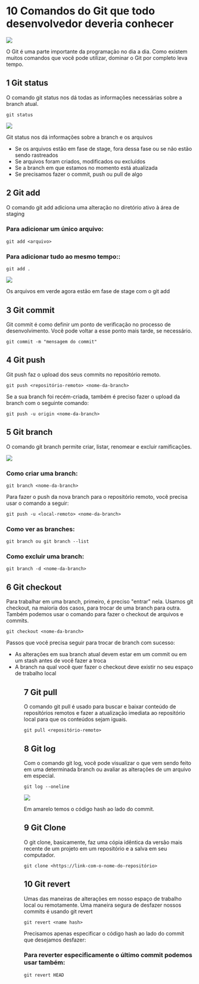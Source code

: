 # 10 Comandos do Git que todo desenvolvedor deveria conhecer

<img src = "https://upload.wikimedia.org/wikipedia/commons/thumb/e/e0/Git-logo.svg/640px-Git-logo.svg.png">

O Git é uma parte importante da programação no dia a dia.
Como existem muitos comandos que você pode utilizar, dominar o Git por completo leva tempo.

## 1 Git status

O comando git status nos dá todas as informações necessárias sobre a branch atual.

`git status`

<img src ='https://cdn1.gnarususercontent.com.br/1/796210/6f40f47b-8443-4be9-8435-21ba33853d2a.png'>

Git status nos dá informações sobre a branch e os arquivos
<ul>
    <li>Se os arquivos estão em fase de stage, fora dessa fase ou se não estão sendo rastreados</li>
    <li>Se arquivos foram criados, modificados ou excluídos</li>
    <li>Se a branch em que estamos no momento está atualizada</li>
    <li>Se precisamos fazer o commit, push ou pull de algo</li>
</ul>

## 2 Git add

O comando git add adiciona uma alteração no diretório ativo à área de staging

### Para adicionar um único arquivo:

`git add <arquivo>`

### Para adicionar tudo ao mesmo tempo::

`git add .`

<img src = 'https://lh3.googleusercontent.com/09H2vyZqfHKuW6F0O3Omy5XwoqBuQh7P_74Pdn5HnYCTwFiOXtTf7S8BjBlyVpqicT1MHWkSoRgSwCxvpdPhBCj2kPZk-6_z9Alq0cclrO5UbZBauSx7--8215IfnR5k5RidY67K'>

Os arquivos em verde agora estão em fase de stage com o git add

## 3 Git commit

Git commit é como definir um ponto de verificação no processo de desenvolvimento. Você pode voltar a esse ponto mais tarde, se necessário.

`git commit -m "mensagem do commit"`



## 4 Git push

Git push faz o upload dos seus commits no repositório remoto.

`git push <repositório-remoto> <nome-da-branch>`

Se a sua branch foi recém-criada, também é preciso fazer o upload da branch com o seguinte comando:

`git push -u origin <nome-da-branch>`

## 5 Git branch

O comando git branch permite criar, listar, renomear e excluir ramificações.

<img src ='https://lh5.googleusercontent.com/ByJxAPDtlT6I3uHFZeoXRiYwyrVkdIY6Iho8chNGp4DL9Ke8snH9SKCYs10G0bWf-xc_DMgcRIpvrQw0LbQ809tdpi6SBx7lyQ2W6ZRI5EhUFO4jkVLPw3SuAxoGik97qWYg_Kmm'>

### Como criar uma branch:
`git branch <nome-da-branch>`

Para fazer o  push  da nova branch para o repositório remoto, você precisa usar o comando a seguir:

`git push -u <local-remoto> <nome-da-branch>`

### Como ver as branches:
`git branch ou git branch --list`

### Como excluir uma branch:
`git branch -d <nome-da-branch>`


## 6 Git checkout

Para trabalhar em uma branch, primeiro, é preciso "entrar" nela. Usamos git checkout, na maioria dos casos, para trocar de uma branch para outra. Também podemos usar o comando para fazer o checkout de arquivos e commits.

`git checkout <nome-da-branch>`

Passos que você precisa seguir para trocar de branch com sucesso:

<ul>
    <li>As alterações em sua branch atual devem estar em um commit ou em um stash antes de você fazer a troca</li>
    <li>A branch na qual você quer fazer o checkout deve existir no seu espaço de trabalho local</li>
<ul>

## 7 Git pull

O comando git pull é usado para buscar e baixar conteúdo de repositórios remotos e fazer a atualização imediata ao repositório local para que os conteúdos sejam iguais.

`git pull <repositório-remoto>`


## 8 Git log

Com o comando git log, você pode visualizar o que vem sendo feito em uma determinada branch ou avaliar as alterações de um arquivo em especial.

`git log --oneline`

<img src = 'https://www.cloudsavvyit.com/p/uploads/2021/08/963731e4.png?trim=1,1&bg-color=000&pad=1,1'> 

Em amarelo temos o código hash ao lado do commit.

## 9 Git Clone
O git clone, basicamente, faz uma cópia idêntica da versão mais recente de um projeto em um repositório e a salva em seu computador.

`git clone <https://link-com-o-nome-do-repositório>`

## 10 Git revert

Umas das maneiras de alterações em nosso espaço de trabalho local ou remotamente. Uma maneira segura de desfazer nossos commits é usando git revert

`git revert <name hash>`

Precisamos apenas especificar o código hash ao lado do commit que desejamos desfazer:

### Para  reverter especificamente o último commit podemos usar também:
`git revert HEAD`
